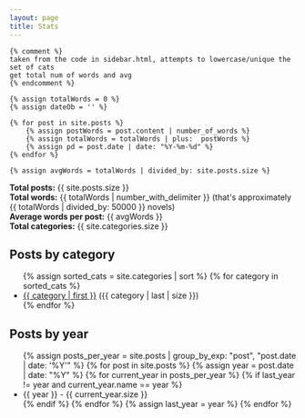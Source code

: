 ```yaml
---
layout: page
title: Stats
---
```


	{% comment %}
	taken from the code in sidebar.html, attempts to lowercase/unique the set of cats
	get total num of words and avg
	{% endcomment %}

	{% assign totalWords = 0 %}
	{% assign dateOb = '' %}

	{% for post in site.posts %}
		{% assign postWords = post.content | number_of_words %}
		{% assign totalWords = totalWords | plus:  postWords %}
		{% assign pd = post.date | date: "%Y-%m-%d" %}
	{% endfor %}

	{% assign avgWords = totalWords | divided_by: site.posts.size %}

**Total posts:** {{ site.posts.size }} <br>
**Total words:** {{ totalWords | number_with_delimiter }} (that's approximately {{ totalWords | divided_by: 50000 }} novels)<br>
**Average words per post:** {{ avgWords }} <br>
**Total categories:** {{ site.categories.size }}

## Posts by category
<ul>
  {% assign sorted_cats = site.categories | sort %}
  {% for category in sorted_cats %}
    <li><a href="{{ site.url }}/category/{{ category | first | slugify }}/">{{ category | first }}</a> ({{ category | last | size }})</li>
  {% endfor %}
</ul>

## Posts by year
<ul class="posts">
  {% assign posts_per_year = site.posts | group_by_exp: "post", "post.date | date: '%Y'" %}
  {% for post in site.posts %}
    {% assign year = post.date | date: "%Y" %}
    {% for current_year in posts_per_year %}
      {% if last_year != year and current_year.name == year %}
        <li class="year">{{ year }} - {{ current_year.size }}</li>
      {% endif %}
    {% endfor %}
    {% assign last_year = year %}
  {% endfor %}
</ul>